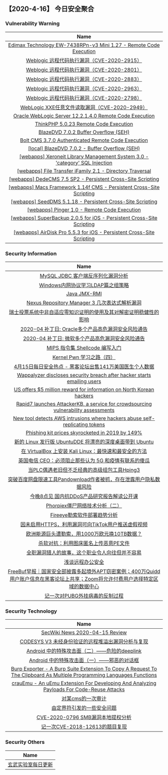 
 ##   【2020-4-16】 今日安全聚合


###  						       							Vulnerability Warning

|                             Name                             |
| :----------------------------------------------------------: |
|[Edimax Technology EW-7438RPn-v3 Mini 1.27 - Remote Code Execution](https://www.seebug.org/vuldb/ssvid-98215)|
|[Weblogic 远程代码执行漏洞（CVE-2020-2915）](https://www.seebug.org/vuldb/ssvid-98214)|
|[Weblogic 远程代码执行漏洞（CVE-2020-2801）](https://www.seebug.org/vuldb/ssvid-98213)|
|[Weblogic 远程代码执行漏洞（CVE-2020-2883）](https://www.seebug.org/vuldb/ssvid-98212)|
|[Weblogic 远程代码执行漏洞（CVE-2020-2963）](https://www.seebug.org/vuldb/ssvid-98211)|
|[Weblogic 远程代码执行漏洞（CVE-2020-2798）](https://www.seebug.org/vuldb/ssvid-98210)|
|[WebLogic XXE任意文件读取漏洞（CVE-2020-2949）](https://www.seebug.org/vuldb/ssvid-98209)|
|[Oracle WebLogic Server 12.2.1.4.0   Remote Code Execution](https://cxsecurity.com/issue/WLB-2020040075)|
|[ThinkPHP 5.0.23 Remote Code Execution](https://cxsecurity.com/issue/WLB-2020040073)|
|[BlazeDVD 7.0.2 Buffer Overflow (SEH)](https://cxsecurity.com/issue/WLB-2020040064)|
|[Bolt CMS 3.7.0 Authenticated Remote Code Execution](https://cxsecurity.com/issue/WLB-2020040062)|
|[[local] BlazeDVD 7.0.2 - Buffer Overflow (SEH)](https://www.exploit-db.com/exploits/48329)|
|[[webapps] Xeroneit Library Management System 3.0 - 'category' SQL Injection](https://www.exploit-db.com/exploits/48328)|
|[[webapps] File Transfer iFamily 2.1 - Directory Traversal](https://www.exploit-db.com/exploits/48327)|
|[[webapps] DedeCMS 7.5 SP2 - Persistent Cross-Site Scripting](https://www.exploit-db.com/exploits/48326)|
|[[webapps] Macs Framework 1.14f CMS - Persistent Cross-Site Scripting](https://www.exploit-db.com/exploits/48325)|
|[[webapps] SeedDMS 5.1.18 - Persistent Cross-Site Scripting](https://www.exploit-db.com/exploits/48324)|
|[[webapps] Pinger 1.0 - Remote Code Execution](https://www.exploit-db.com/exploits/48323)|
|[[webapps] SuperBackup 2.0.5 for iOS - Persistent Cross-Site Scripting](https://www.exploit-db.com/exploits/48322)|
|[[webapps] AirDisk Pro 5.5.3 for iOS - Persistent Cross-Site Scripting](https://www.exploit-db.com/exploits/48321)|

### 						        							Security Information
|                             Name                                    |
| :----------------------------------------------------------: |
|[MySQL JDBC 客户端反序列化漏洞分析](https://www.anquanke.com/post/id/203086)|
|[Windows内网协议学习LDAP篇之组策略](https://www.anquanke.com/post/id/203151)|
|[Java JMX-RMI](https://www.anquanke.com/post/id/202686)|
|[Nexus Repository Manager 3 几次表达式解析漏洞](https://www.anquanke.com/post/id/203062)|
|[瑞士投票系统中非自适应零知识证明的使用及其对解密证明稳健性的影响](https://www.anquanke.com/post/id/201898)|
|[2020-04 补丁日: Oracle多个产品高危漏洞安全风险通告](https://www.anquanke.com/post/id/203134)|
|[2020-04 补丁日: 微软多个产品高危漏洞安全风险通告](https://www.anquanke.com/post/id/203130)|
|[MIPS 指令集 Shellcode 编写入门](https://www.anquanke.com/post/id/202965)|
|[Kernel Pwn 学习之路（四）](https://www.anquanke.com/post/id/202988)|
|[4月15日每日安全热点 - 黑客论坛出售141万美国医生个人数据](https://www.anquanke.com/post/id/203107)|
|[Wappalyzer discloses security breach after hacker starts emailing users](https://www.zdnet.com/article/wappalyzer-discloses-security-breach-after-hacker-starts-emailing-users/#ftag=RSSbaffb68)|
|[US offers $5 million reward for information on North Korean hackers](https://www.zdnet.com/article/us-offers-5-million-reward-for-information-on-north-korean-hackers/#ftag=RSSbaffb68)|
|[Rapid7 launches AttackerKB, a service for crowdsourcing vulnerability assessments](https://www.zdnet.com/article/rapid7-launches-attackerkb-a-service-for-crowdsourcing-vulnerability-assessments/#ftag=RSSbaffb68)|
|[New tool detects AWS intrusions where hackers abuse self-replicating tokens](https://www.zdnet.com/article/new-tool-detects-aws-intrusions-where-hackers-abuse-self-replicating-tokens/#ftag=RSSbaffb68)|
|[Phishing kit prices skyrocketed in 2019 by 149%](https://www.zdnet.com/article/phishing-kit-prices-skyrocketed-in-2019-by-149/#ftag=RSSbaffb68)|
|[新的 Linux 发行版 UbuntuDDE 将漂亮的深度桌面带到 Ubuntu](https://linux.cn/article-12114-1.html?utm_source=rss&utm_medium=rss)|
|[在 VirtualBox 上安装 Kali Linux：最快速和最安全的方法](https://linux.cn/article-12113-1.html?utm_source=rss&utm_medium=rss)|
|[英国电信 CEO：必须阻止那些认为 5G 和疫情有联系的傻瓜](https://linux.cn/article-12112-1.html?utm_source=rss&utm_medium=rss)|
|[当PLC偶遇老旧但不乏经典的高级组包工具Hping3](https://www.freebuf.com/vuls/230453.html)|
|[突破百度网盘限速工具Pandownload作者被抓，存在泄露用户隐私数据风险](https://www.freebuf.com/news/233830.html)|
|[今晚8点见  国内抗DDoS产品研究报告解读公开课](https://www.freebuf.com/open/233766.html)|
|[Phorpiex僵尸网络技术分析（二）](https://www.freebuf.com/articles/network/230724.html)|
|[Fireeye勒索软件部署趋势分析](https://www.freebuf.com/articles/system/231447.html)|
|[因未启用HTTPS，利用漏洞可向TikTok用户推送虚假视频](https://www.freebuf.com/news/233600.html)|
|[欧洲能源巨头遭勒索，用1000万欧元换10TB数据？](https://www.freebuf.com/news/233712.html)|
|[杀软对抗：利用图床匿名上传恶意PE文件](https://www.freebuf.com/articles/system/227532.html)|
|[全职漏洞猎人的故事，这个职业令人向往但并不容易](https://www.freebuf.com/articles/network/233554.html)|
|[浅谈远程办公安全](https://www.freebuf.com/articles/es/231605.html)|
|[FreeBuf早报｜国家安全部披露多起境外APT窃密案例；400万Quidd用户账户信息在黑客论坛上共享；Zoom将允许付费用户选择特定区域的数据中心](https://www.freebuf.com/news/233687.html)|
|[记一次对PUBG外挂病毒的反制过程](https://www.freebuf.com/articles/web/231670.html)|

### 						        							Security  Technology
|                             Name                                    |
| :----------------------------------------------------------: |
|[SecWiki News 2020-04-15 Review](http://www.sec-wiki.com/?2020-04-15)|
|[CODESYS V3 未经身份验证的远程堆溢出漏洞分析与复现](https://paper.seebug.org/1176/)|
|[Android 中的特殊攻击面（二）——危险的deeplink](https://paper.seebug.org/1175/)|
|[Android 中的特殊攻击面（一）——邪恶的对话框](https://paper.seebug.org/1174/)|
|[Burp Exporter - A Burp Suite Extension To Copy A Request To The Clipboard As Multiple Programming Languages Functions](http://www.kitploit.com/2020/04/burp-exporter-burp-suite-extension-to.html)|
|[crauEmu - An uEmu Extension For Developing And Analyzing Payloads For Code-Reuse Attacks](http://www.kitploit.com/2020/04/crauemu-uemu-extension-for-developing.html)|
|[对某cms的一次审计](http://xz.aliyun.com/t/7557)|
|[由定界符引发的一些安全问题](http://xz.aliyun.com/t/7546)|
|[CVE-2020-0796 SMB漏洞本地提权分析](http://xz.aliyun.com/t/7550)|
|[记一次CVE-2018-12613的题目复现](http://xz.aliyun.com/t/7553)|

### 						        							Security  Others
|                             Name                                    |
| :----------------------------------------------------------: |
|[玄武实验室每日更新](https://weibo.com/p/1006065582522936/wenzhang?from=page_100606_profile&wvr=6&mod=wenzhangmore)|

